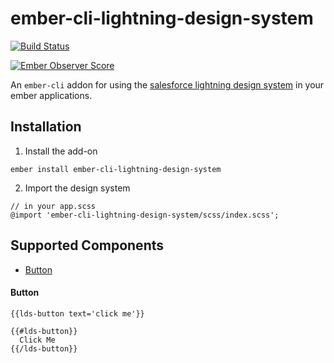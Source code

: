 # ember-cli-lightning-design-system

[![Build Status](https://travis-ci.org/jonnii/ember-cli-lightning-design-system.svg?branch=master)](https://travis-ci.org/jonnii/ember-cli-lightning-design-system)

[![Ember Observer Score](https://emberobserver.com/badges/ember-cli-lightning-design-system.svg)](https://emberobserver.com/addons/ember-cli-lightning-design-system)

An `ember-cli` addon for using the [salesforce lightning design system](https://www.lightningdesignsystem.com)
in your ember applications.

## Installation

1. Install the add-on

```
ember install ember-cli-lightning-design-system
```

2. Import the design system

```
// in your app.scss
@import 'ember-cli-lightning-design-system/scss/index.scss';
```

## Supported Components

* [Button](#button)

#### Button

```
{{lds-button text='click me'}}

{{#lds-button}}
  Click Me
{{/lds-button}}
```